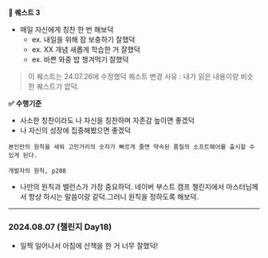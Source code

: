 **🐤 퀘스트 3**

- 매일 자신에게 칭찬 한 번 해보덕
    - ex. 내일을 위해 잠 보충하기 잘했덕
    - ex. XX 개념 새롭게 학습한 거 잘했덕
    - ex. 바쁜 와중 밥 챙겨먹기 잘했덕

> 이 퀘스트는 24.07.26에 수정했덕 퀘스트 변경 사유 : 내가 읽은 내용이랑 비슷한 퀘스트가 없덕.
> 

**✅ 수행기준**

- 사소한 칭찬이라도 나 자신을 칭찬하며 자존감 높이면 좋겠덕
- 나 자신의 성장에 집중해봤으면 좋겠덕

```
본인만의 원칙을 세워 고민거리의 숫자가 빠르게 줄면 약속된 품질의 소프트웨어를 출시할 수 있게 된다.

개발자의 원칙, p208
```

- 나만의 원칙과 밸런스가 가장 중요하덕. 네이버 부스트 캠프 챌린지에서 마스터님께서 항상 하시는 말씀이랑 같덕.그러니 원칙을 정하도록 해보덕.

---

### 2024.08.07 (챌린지 Day18)

- 일찍 일어나서 아침에 산책을 한 거 너무 잘했덕!
